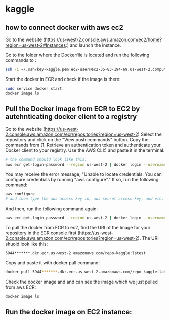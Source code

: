 # kaggle

## how to connect docker with aws ec2

Go to the website (https://us-west-2.console.aws.amazon.com/ec2/home?region=us-west-2#Instances:) and launch the instance. 

Go to the folder where the Dockerfile is located and run the following commands to :
```zsh
ssh -i ~/.ssh/key-kaggle.pem ec2-user@ec2-35-83-194-69.us-west-2.compute.amazonaws.com
```

Start the docker in ECR and check if the image is there:
```zsh
sudo service docker start
docker image ls
```


## Pull the Docker image from ECR to EC2 by autehnticating docker client to a registry 
Go to the website (https://us-west-2.console.aws.amazon.com/ecr/repositories?region=us-west-2)
Select the repository and click on the "View push commands" button.
Copy the commands from (1. Retrieve an authentication token and authenticate your Docker client to your registry.
Use the AWS CLI:) and paste it in the terminal.
```zsh
# the command should look like this:
aws ecr get-login-password --region us-west-2 | docker login --username AWS --password-stdin **********************************
```

You may receive the error message, "Unable to locate credentials. You can configure credentials by running "aws configure"." If so, run the following command:
```zsh
aws configure
# and then type the aws access key id, aws secret access key, and etc. respectively
```

And then, run the following command again:
```zsh
aws ecr get-login-password --region us-west-2 | docker login --username AWS --password-stdin **********************************
```

To pull the docker from ECR to ec2, find the URI of the Image for your repository in the ECR console first (https://us-west-2.console.aws.amazon.com/ecr/repositories?region=us-west-2). 
The URI shuold look like this:
```zsh
5944*******.dkr.ecr.us-west-2.amazonaws.com/repo-kaggle:latest
```
Copy and paste it with docker pull command:
```zsh
docker pull 5944*******.dkr.ecr.us-west-2.amazonaws.com/repo-kaggle:latest
```

Check the docker image and and can see the image which we just pulled from aws ECR:
```zsh
docker image ls
```

## Run the docker image on EC2 instance:
```zsh